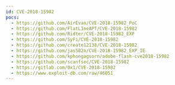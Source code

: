 ```yaml
---
id: CVE-2018-15982
pocs:
  - https://github.com/AirEvan/CVE-2018-15982_PoC
  - https://github.com/FlatL1neAPT/CVE-2018-15982
  - https://github.com/Ridter/CVE-2018-15982_EXP
  - https://github.com/SyFi/CVE-2018-15982
  - https://github.com/create12138/CVE-2018-15982
  - https://github.com/jas502n/CVE-2018-15982_EXP_IE
  - https://github.com/kphongagsorn/adobe-flash-cve2018-15982
  - https://github.com/scanfsec/CVE-2018-15982
  - https://gitlab.com/0x1/CVE-2018-15982
  - https://www.exploit-db.com/raw/46051
---
```

